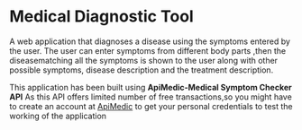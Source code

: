 # Medical Diagnostic Tool
A web application that diagnoses a disease using the symptoms entered by the user. The user can enter symptoms from different body parts ,then the diseasematching all the symptoms is shown to the user along with other possible symptoms,
disease description and the treatment description.

This application has been built using **ApiMedic-Medical Symptom Checker API** 
As this API offers limited number of free transactions,so you might have to create an account at [ApiMedic](http://apimedic.com) to get your personal credentials to test the working of the application



